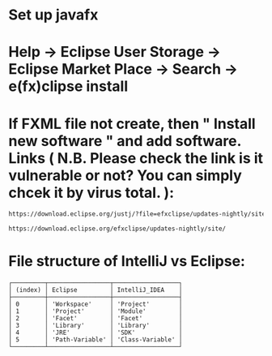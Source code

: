 # Set up javafx
# Help -> Eclipse User Storage -> Eclipse Market Place -> Search -> e(fx)clipse install 

# If FXML file not create, then " Install new software " and add software. Links ( N.B. Please check the link is it vulnerable or not? You can simply chcek it by virus total. ):
```txt
https://download.eclipse.org/justj/?file=efxclipse/updates-nightly/site
```
```txt
https://download.eclipse.org/efxclipse/updates-nightly/site/
```


# File structure of IntelliJ vs Eclipse:

```
┌─────────┬─────────────────┬──────────────────┐
│ (index) │ Eclipse         │ IntelliJ_IDEA    │
├─────────┼─────────────────┼──────────────────┤
│ 0       │ 'Workspace'     │ 'Project'        │
│ 1       │ 'Project'       │ 'Module'         │
│ 2       │ 'Facet'         │ 'Facet'          │
│ 3       │ 'Library'       │ 'Library'        │
│ 4       │ 'JRE'           │ 'SDK'            │
│ 5       │ 'Path-Variable' │ 'Class-Variable' │
└─────────┴─────────────────┴──────────────────┘
```
